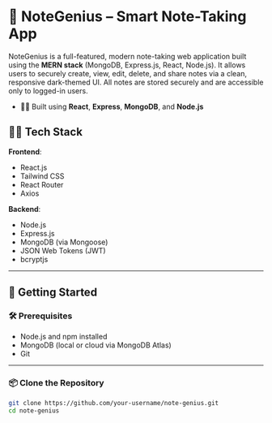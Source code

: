 # 🧠 NoteGenius – Smart Note-Taking App

NoteGenius is a full-featured, modern note-taking web application built using the **MERN stack** (MongoDB, Express.js, React, Node.js). It allows users to securely create, view, edit, delete, and share notes via a clean, responsive dark-themed UI. All notes are stored securely and are accessible only to logged-in users.

- 🧑‍💻 Built using **React**, **Express**, **MongoDB**, and **Node.js**
  

## 🧑‍💻 Tech Stack

**Frontend**:
- React.js
- Tailwind CSS
- React Router
- Axios

**Backend**:
- Node.js
- Express.js
- MongoDB (via Mongoose)
- JSON Web Tokens (JWT)
- bcryptjs

---

## 🚀 Getting Started

### 🛠 Prerequisites

- Node.js and npm installed
- MongoDB (local or cloud via MongoDB Atlas)
- Git

---

### 📦 Clone the Repository

```bash
git clone https://github.com/your-username/note-genius.git
cd note-genius
